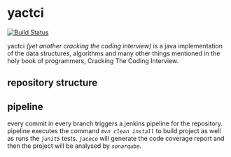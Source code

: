 # yactci

[![Build Status](https://jenkins.ucar.land/job/yactci/badge/icon)](https://jenkins.ucar.land/job/yactci/)



yactci *(yet another cracking the coding interview)* is a java implementation of the data structures, algorithms 
and many other things mentioned in the holy book of programmers, Cracking The Coding Interview.

## repository structure

## pipeline

every commit in every branch triggers a jenkins pipeline for the repository. pipeline executes the command
*```mvn clean install```* to build project as well as runs the *```junit5```* tests. *```jacoco```* will generate the code coverage 
report and then the project will be analysed by *```sonarqube```*. 

    
